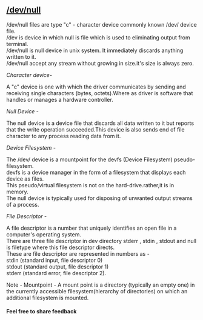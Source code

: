 ## [/dev/null](https://prayuja-teli.github.io/Blog/Filesystem)     

/dev/null files are type "c" - character device commonly known /dev/ device file.<br/>
/dev is device in which null is file which is used to eliminating output from terminal.<br/>
/dev/null is null device in unix system. It immediately discards anything written to it.<br/>
/dev/null accept any stream without growing in size.it's size is always zero.

*Character device*-<br/>

A "c" device is one with which the driver communicates by sending and receiving single characters (bytes, octets).Where as driver is software that handles or manages a hardware controller.<br/>

*Null Device* - <br/>

The null device is a device file that discards all data written to it but reports that the write operation succeeded.This device is also sends end of file character to any process reading data from it.<br/>

*Device Filesystem* -<br/>

The /dev/ device is a mountpoint for the devfs (Device Filesystem) pseudo-filesystem.<br/>
devfs is a device manager in the form of a filesystem that displays each device as files. <br/>
This pseudo/virtual filesystem is not on the hard-drive.rather,it is in memory.<br/>
The null device is typically used for disposing of unwanted output streams of a process.<br/>

*File Descriptor* -<br/>

A file descriptor is a number that uniquely identifies an open file in a computer's operating system.<br/>
There are three file descriptor in dev directory stderr , stdin , stdout and null is filetype where this file descriptor directs.<br/>
These are file descriptor are represented in numbers as - <br/>
stdin (standard input, file descriptor 0)<br/>
stdout (standard output, file descriptor 1)<br/>
stderr (standard error, file descriptor 2).<br/>


Note - Mountpoint - A mount point is a directory (typically an empty one) in the currently accessible filesystem(hierarchy of directories) on which an additional filesystem is mounted.



#### Feel free to share feedback
